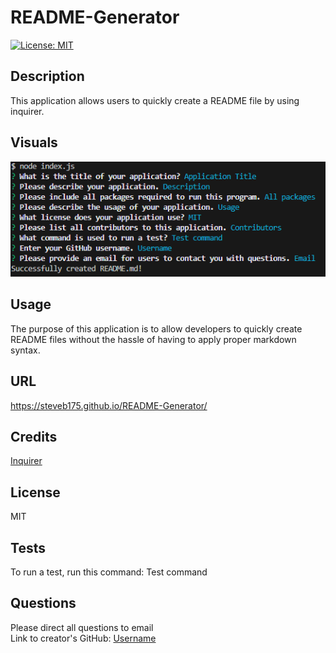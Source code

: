 # README-Generator

[![License: MIT](https://img.shields.io/badge/License-MIT-yellow.svg)](https://opensource.org/licenses/MIT)

## Description

This application allows users to quickly create a README file by using inquirer.
## Visuals
![Example Visual](images/readme-commandline.PNG)
## Usage

The purpose of this application is to allow developers to quickly create README files without the hassle of having to apply proper markdown syntax.

## URL

https://steveb175.github.io/README-Generator/

## Credits

[Inquirer](https://www.npmjs.com/package/inquirer)

## License

MIT
## Tests
To run a test, run this command: Test command

## Questions
  
Please direct all questions to email  
Link to creator's GitHub: [Username](https://github.com/Username)

